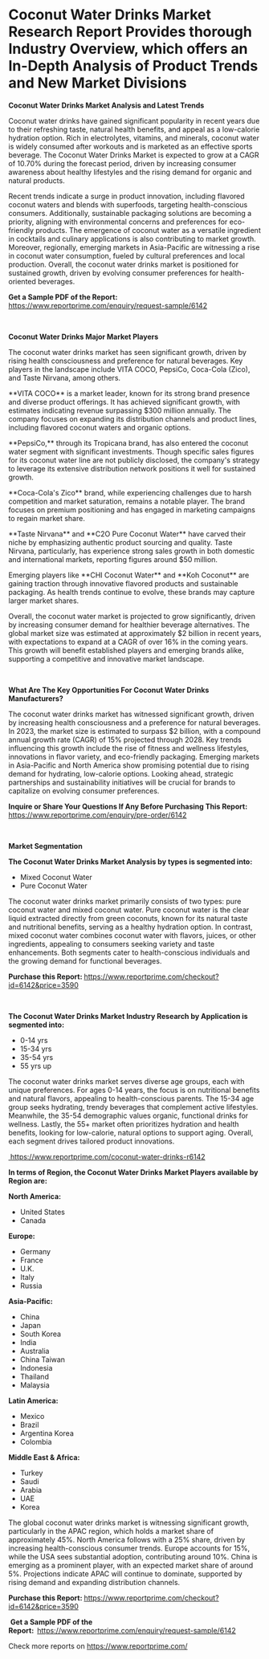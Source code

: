 <p><h1>Coconut Water Drinks Market Research Report Provides thorough Industry Overview, which offers an In-Depth Analysis of Product Trends and New Market Divisions</h1></p><p><strong>Coconut Water Drinks Market Analysis and Latest Trends</strong></p>
<p><p>Coconut water drinks have gained significant popularity in recent years due to their refreshing taste, natural health benefits, and appeal as a low-calorie hydration option. Rich in electrolytes, vitamins, and minerals, coconut water is widely consumed after workouts and is marketed as an effective sports beverage. The Coconut Water Drinks Market is expected to grow at a CAGR of 10.70% during the forecast period, driven by increasing consumer awareness about healthy lifestyles and the rising demand for organic and natural products.</p><p>Recent trends indicate a surge in product innovation, including flavored coconut waters and blends with superfoods, targeting health-conscious consumers. Additionally, sustainable packaging solutions are becoming a priority, aligning with environmental concerns and preferences for eco-friendly products. The emergence of coconut water as a versatile ingredient in cocktails and culinary applications is also contributing to market growth. Moreover, regionally, emerging markets in Asia-Pacific are witnessing a rise in coconut water consumption, fueled by cultural preferences and local production. Overall, the coconut water drinks market is positioned for sustained growth, driven by evolving consumer preferences for health-oriented beverages.</p></p>
<p><strong>Get a Sample PDF of the Report:&nbsp;</strong> <a href="https://www.reportprime.com/enquiry/request-sample/6142?utm_campaign=2768&utm_medium=2&utm_source=Github&utm_content=ia&utm_term=19032025&utm_id=coconut-water-drinks">https://www.reportprime.com/enquiry/request-sample/6142</a></p>
<p>&nbsp;</p>
<p><strong>Coconut Water Drinks Major Market Players</strong></p>
<p><p>The coconut water drinks market has seen significant growth, driven by rising health consciousness and preference for natural beverages. Key players in the landscape include VITA COCO, PepsiCo, Coca-Cola (Zico), and Taste Nirvana, among others.</p><p>**VITA COCO** is a market leader, known for its strong brand presence and diverse product offerings. It has achieved significant growth, with estimates indicating revenue surpassing $300 million annually. The company focuses on expanding its distribution channels and product lines, including flavored coconut waters and organic options.</p><p>**PepsiCo,** through its Tropicana brand, has also entered the coconut water segment with significant investments. Though specific sales figures for its coconut water line are not publicly disclosed, the company's strategy to leverage its extensive distribution network positions it well for sustained growth.</p><p>**Coca-Cola's Zico** brand, while experiencing challenges due to harsh competition and market saturation, remains a notable player. The brand focuses on premium positioning and has engaged in marketing campaigns to regain market share.</p><p>**Taste Nirvana** and **C2O Pure Coconut Water** have carved their niche by emphasizing authentic product sourcing and quality. Taste Nirvana, particularly, has experience strong sales growth in both domestic and international markets, reporting figures around $50 million.</p><p>Emerging players like **CHI Coconut Water** and **Koh Coconut** are gaining traction through innovative flavored products and sustainable packaging. As health trends continue to evolve, these brands may capture larger market shares.</p><p>Overall, the coconut water market is projected to grow significantly, driven by increasing consumer demand for healthier beverage alternatives. The global market size was estimated at approximately $2 billion in recent years, with expectations to expand at a CAGR of over 16% in the coming years. This growth will benefit established players and emerging brands alike, supporting a competitive and innovative market landscape.</p></p>
<p>&nbsp;</p>
<p><strong>What Are The Key Opportunities For Coconut Water Drinks Manufacturers?</strong></p>
<p><p>The coconut water drinks market has witnessed significant growth, driven by increasing health consciousness and a preference for natural beverages. In 2023, the market size is estimated to surpass $2 billion, with a compound annual growth rate (CAGR) of 15% projected through 2028. Key trends influencing this growth include the rise of fitness and wellness lifestyles, innovations in flavor variety, and eco-friendly packaging. Emerging markets in Asia-Pacific and North America show promising potential due to rising demand for hydrating, low-calorie options. Looking ahead, strategic partnerships and sustainability initiatives will be crucial for brands to capitalize on evolving consumer preferences.</p></p>
<p><strong>Inquire or Share Your Questions If Any Before Purchasing This Report:</strong> <a href="https://www.reportprime.com/enquiry/pre-order/6142?utm_campaign=2768&utm_medium=2&utm_source=Github&utm_content=ia&utm_term=19032025&utm_id=coconut-water-drinks">https://www.reportprime.com/enquiry/pre-order/6142</a></p>
<p>&nbsp;</p>
<p><strong>Market Segmentation</strong></p>
<p><strong>The Coconut Water Drinks Market Analysis by types is segmented into:</strong></p>
<p><ul><li>Mixed Coconut Water</li><li>Pure Coconut Water</li></ul></p>
<p><p>The coconut water drinks market primarily consists of two types: pure coconut water and mixed coconut water. Pure coconut water is the clear liquid extracted directly from green coconuts, known for its natural taste and nutritional benefits, serving as a healthy hydration option. In contrast, mixed coconut water combines coconut water with flavors, juices, or other ingredients, appealing to consumers seeking variety and taste enhancements. Both segments cater to health-conscious individuals and the growing demand for functional beverages.</p></p>
<p><strong>Purchase this Report:&nbsp;</strong><a href="https://www.reportprime.com/checkout?id=6142&price=3590&utm_campaign=2768&utm_medium=2&utm_source=Github&utm_content=ia&utm_term=19032025&utm_id=coconut-water-drinks">https://www.reportprime.com/checkout?id=6142&price=3590</a></p>
<p>&nbsp;</p>
<p><strong>The Coconut Water Drinks Market Industry Research by Application is segmented into:</strong></p>
<p><ul><li>0-14 yrs</li><li>15-34 yrs</li><li>35-54 yrs</li><li>55 yrs up</li></ul></p>
<p><p>The coconut water drinks market serves diverse age groups, each with unique preferences. For ages 0-14 years, the focus is on nutritional benefits and natural flavors, appealing to health-conscious parents. The 15-34 age group seeks hydrating, trendy beverages that complement active lifestyles. Meanwhile, the 35-54 demographic values organic, functional drinks for wellness. Lastly, the 55+ market often prioritizes hydration and health benefits, looking for low-calorie, natural options to support aging. Overall, each segment drives tailored product innovations.</p></p>
<p><a href="https://www.reportprime.com/coconut-water-drinks-r6142?utm_campaign=2768&utm_medium=2&utm_source=Github&utm_content=ia&utm_term=19032025&utm_id=coconut-water-drinks">&nbsp;https://www.reportprime.com/coconut-water-drinks-r6142</a></p>
<p><strong>In terms of Region, the Coconut Water Drinks Market Players available by Region are:</strong></p>
<p>
    <p> <strong> North America: </strong>
        <ul>
            <li>United States</li>
            <li>Canada</li>
        </ul>
        </p> 
    <p> <strong> Europe: </strong>
        <ul>
            <li>Germany</li>
            <li>France</li>
            <li>U.K.</li>
            <li>Italy</li>
            <li>Russia</li>
        </ul>
        </p> 
    <p> <strong> Asia-Pacific: </strong>
        <ul>
            <li>China</li>
            <li>Japan</li>
            <li>South Korea</li>
            <li>India</li>
            <li>Australia</li>
            <li>China Taiwan</li>
            <li>Indonesia</li>
            <li>Thailand</li>
            <li>Malaysia</li>
        </ul>
        </p> 
    <p> <strong> Latin America: </strong>
        <ul>
            <li>Mexico</li>
            <li>Brazil</li>
            <li>Argentina Korea</li>
            <li>Colombia</li>
        </ul>
        </p> 
    <p> <strong> Middle East & Africa: </strong>
        <ul>
            <li>Turkey</li>
            <li>Saudi</li>
            <li>Arabia</li>
            <li>UAE</li>
            <li>Korea</li>
        </ul>
    </p>
    </p>
<p><p>The global coconut water drinks market is witnessing significant growth, particularly in the APAC region, which holds a market share of approximately 45%. North America follows with a 25% share, driven by increasing health-conscious consumer trends. Europe accounts for 15%, while the USA sees substantial adoption, contributing around 10%. China is emerging as a prominent player, with an expected market share of around 5%. Projections indicate APAC will continue to dominate, supported by rising demand and expanding distribution channels.</p></p>
<p><strong>Purchase this Report: </strong><a href="https://www.reportprime.com/checkout?id=6142&price=3590&utm_campaign=2768&utm_medium=2&utm_source=Github&utm_content=ia&utm_term=19032025&utm_id=coconut-water-drinks">https://www.reportprime.com/checkout?id=6142&price=3590</a></p>
<p>&nbsp;<strong>Get a Sample PDF of the Report:&nbsp;&nbsp;</strong><a href="https://www.reportprime.com/enquiry/request-sample/6142?utm_campaign=2768&utm_medium=2&utm_source=Github&utm_content=ia&utm_term=19032025&utm_id=coconut-water-drinks">https://www.reportprime.com/enquiry/request-sample/6142</a></p>
<p><strong></strong></p>
<p>Check more reports on <a href="https://www.reportprime.com/?utm_campaign=2768&utm_medium=2&utm_source=Github&utm_content=ia&utm_term=19032025&utm_id=coconut-water-drinks">https://www.reportprime.com/</a></p>
